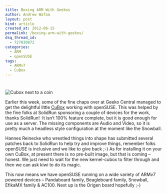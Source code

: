 ```yaml
---
title: Boxing ARM With Geekos
author: Andrew Wafaa
layout: post
kind: article
created_at: 2012-06-15
permalink: /boxing-arm-with-geekos/
dsq_thread_id:
  - 727030872
categories:
  - ARM
  - openSUSE
tags:
  - ARMv7
  - CuBox
---
```

# 

![Cubox next to a coin][1]

 [1]: http://solid-run.com/images/CuBox/cubox-scaled.jpg "CuBox"

Earlier this week, some of the fine chaps over at Geeko Central managed to get the delightful little [CuBox][2] working with openSUSE. This was helped by the fine folks at SolidRun sponsoring a couple of devices for the work, thanks SolidRun!  It isn’t 100% feature complete, but it is good enough for use as a server. The missing components are Audio and Video, so it is pretty much a headless style configuration at the moment like the Snowball.

 [2]: http://solid-run.com/products/cubox "CuBox by SolidRun"

Hannes Reinecke who wrestled things into shape has submitted several patches back to SolidRun to help try and improve things, remember folks openSUSE is inclusive and we like to give back ;-) As for installing it on your own CuBox, at present there is no pre-built image, but that is coming – honest. We just need to wait for the new kernel-cubox to filter through and then we can ask kiwi to do its magic.

This now means we have openSUSE running on a wide variety of ARMv7 powered devices – Pandaboard family, Beagleboard family, Snowball, EfikaMX family & AC100. Next up is the Origen board hopefully ;-)
